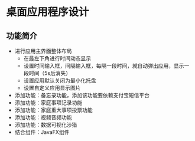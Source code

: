 # 桌面应用程序设计
## 功能简介
+ 进行应用主界面整体布局
  + 在最左下角进行时间动态显示
  + 设置时间输入框，间隔输入框，每隔一段时间，就自动弹出应用，显示一段时间（5s后消失）
  + 设置应用默认关闭为最小化托盘
  + 设置自定义应用显示图片
+ 添加功能：备忘录功能，添加该功能要依赖支付宝短信平台
+ 添加功能：家庭事项记录功能
+ 添加功能：家庭重大事项投票功能
+ 添加功能：视频音频功能
+ 添加功能：数据可视化涉猎
+ 结合组件：JavaFX组件
